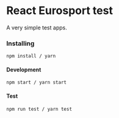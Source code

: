 # React Eurosport test

A very simple test apps.

### Installing

```
npm install / yarn
```

#### Development

```
npm start / yarn start
```

#### Test

```
npm run test / yarn test
```
